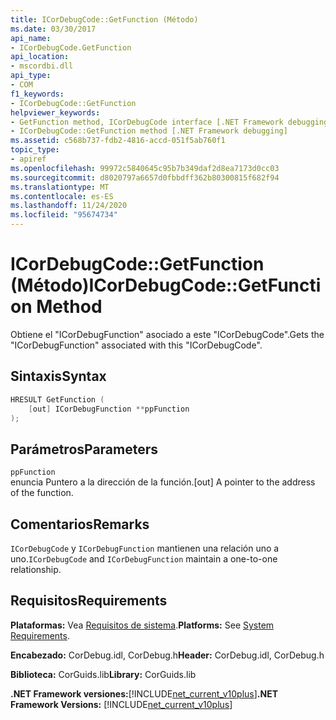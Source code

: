 ```yaml
---
title: ICorDebugCode::GetFunction (Método)
ms.date: 03/30/2017
api_name:
- ICorDebugCode.GetFunction
api_location:
- mscordbi.dll
api_type:
- COM
f1_keywords:
- ICorDebugCode::GetFunction
helpviewer_keywords:
- GetFunction method, ICorDebugCode interface [.NET Framework debugging]
- ICorDebugCode::GetFunction method [.NET Framework debugging]
ms.assetid: c568b737-fdb2-4816-accd-051f5ab760f1
topic_type:
- apiref
ms.openlocfilehash: 99972c5840645c95b7b349daf2d8ea7173d0cc03
ms.sourcegitcommit: d8020797a6657d0fbbdff362b80300815f682f94
ms.translationtype: MT
ms.contentlocale: es-ES
ms.lasthandoff: 11/24/2020
ms.locfileid: "95674734"
---
```

# <a name="icordebugcodegetfunction-method"></a><span data-ttu-id="42251-102">ICorDebugCode::GetFunction (Método)</span><span class="sxs-lookup"><span data-stu-id="42251-102">ICorDebugCode::GetFunction Method</span></span>

<span data-ttu-id="42251-103">Obtiene el "ICorDebugFunction" asociado a este "ICorDebugCode".</span><span class="sxs-lookup"><span data-stu-id="42251-103">Gets the "ICorDebugFunction" associated with this "ICorDebugCode".</span></span>  
  
## <a name="syntax"></a><span data-ttu-id="42251-104">Sintaxis</span><span class="sxs-lookup"><span data-stu-id="42251-104">Syntax</span></span>  
  
```cpp  
HRESULT GetFunction (  
    [out] ICorDebugFunction **ppFunction  
);  
```  
  
## <a name="parameters"></a><span data-ttu-id="42251-105">Parámetros</span><span class="sxs-lookup"><span data-stu-id="42251-105">Parameters</span></span>  

 `ppFunction`  
 <span data-ttu-id="42251-106">enuncia Puntero a la dirección de la función.</span><span class="sxs-lookup"><span data-stu-id="42251-106">[out] A pointer to the address of the function.</span></span>  
  
## <a name="remarks"></a><span data-ttu-id="42251-107">Comentarios</span><span class="sxs-lookup"><span data-stu-id="42251-107">Remarks</span></span>  

 <span data-ttu-id="42251-108">`ICorDebugCode` y `ICorDebugFunction` mantienen una relación uno a uno.</span><span class="sxs-lookup"><span data-stu-id="42251-108">`ICorDebugCode` and `ICorDebugFunction` maintain a one-to-one relationship.</span></span>  
  
## <a name="requirements"></a><span data-ttu-id="42251-109">Requisitos</span><span class="sxs-lookup"><span data-stu-id="42251-109">Requirements</span></span>  

 <span data-ttu-id="42251-110">**Plataformas:** Vea [Requisitos de sistema](../../get-started/system-requirements.md).</span><span class="sxs-lookup"><span data-stu-id="42251-110">**Platforms:** See [System Requirements](../../get-started/system-requirements.md).</span></span>  
  
 <span data-ttu-id="42251-111">**Encabezado:** CorDebug.idl, CorDebug.h</span><span class="sxs-lookup"><span data-stu-id="42251-111">**Header:** CorDebug.idl, CorDebug.h</span></span>  
  
 <span data-ttu-id="42251-112">**Biblioteca:** CorGuids.lib</span><span class="sxs-lookup"><span data-stu-id="42251-112">**Library:** CorGuids.lib</span></span>  
  
 <span data-ttu-id="42251-113">**.NET Framework versiones:**[!INCLUDE[net_current_v10plus](../../../../includes/net-current-v10plus-md.md)]</span><span class="sxs-lookup"><span data-stu-id="42251-113">**.NET Framework Versions:** [!INCLUDE[net_current_v10plus](../../../../includes/net-current-v10plus-md.md)]</span></span>
